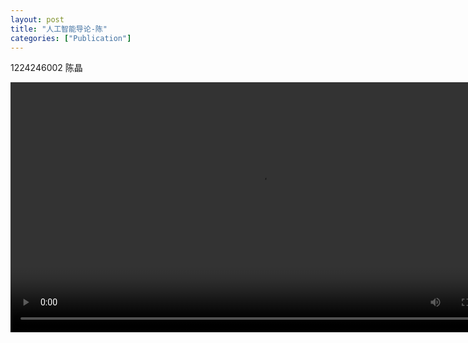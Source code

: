 ```yaml
---
layout: post
title: "人工智能导论-陈"
categories: ["Publication"]
---
```


1224246002 陈晶
<!-- 在 Markdown 文件中插入 HTML -->
<video width="800" controls>
  <source src="/files/项目演示/陈晶.mp4" type="video/mp4">
  您的浏览器不支持 HTML5 视频标签。
</video>